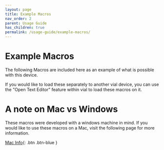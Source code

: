 ```yaml
---
layout: page
title: Example Macros
nav_order: 2
parent: Usage Guide
has_children: true
permalink: /usage-guide/example-macros/
---
```


# Example Macros

The following Macros are included here as an example of what is possible with this device.

If you would like to load these separately to another vial device, you can use the "Open Text Editor" feature within vial to load these macros on it.

# A note on Mac vs Windows 

These macros were developed with a windows machine in mind. If you would like to use these macros on a Mac, visit the following page for more information.

[Mac Info](/usage-guide/mac-info/){: .btn .btn-blue }
